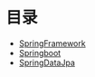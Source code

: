 # 目录
  * [SpringFramework](java/spring/SpringFramework)
  * [Springboot](java/spring/springboot/README.md)
  * [SpringDataJpa](java/spring/springDataJpa.md)